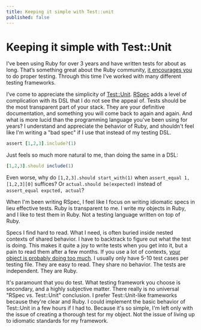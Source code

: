 ```yaml
---
title: Keeping it simple with Test::unit
published: false
---
```


# Keeping it simple with Test::Unit

I’ve been using Ruby for over 3 years and have written tests for about as long.
That’s something great about the Ruby community, [it encourages
you][dhh-why-ruby] to do proper testing. Through this time I’ve worked with many
different testing frameworks.

I’ve come to appreciate the simplicity of [Test::Unit][test-unit].
[RSpec][rspec] adds a level of complication with its DSL that I do not see the
appeal of. Tests should be the most transparent part of your stack. They are
your definitive documentation, and something you will come back to again and
again. And what is more lucid than the programming language you've been using
for years? I understand and appreciate the behavior of Ruby, and shouldn't feel
  like I'm writing a "bad spec" if I use that instead of my testing DSL.

```ruby
assert [1,2,3].include?(1) 
```

Just feels so much more natural to me, than doing the same in a DSL:

```ruby
[1,2,3].should include(1) 
```

Even worse, why do `[1,2,3].should start_with(1)` when `assert_equal 1,
[1,2,3][0]` suffices? Or `actual.should be(expected)` instead of `assert_equal
expcted, actual`?

When I'm been writing RSpec, I feel like I focus on writing idiomatic specs in
lieu effective tests. Ruby is transparent to me. I write my objects in Ruby, and
I like to test them in Ruby. Not a testing language written on top of Ruby.

Specs I find hard to read. What I need, is often buried inside nested contexts
of shared behavior. I have to backtrack to figure out what the test is doing.
This makes it quite a joy to write tests when you get into it, but a pain to
read them after a few months. If you use a lot of contexts, [your object is
probably doing too much][gose]. I usually only have 5-10 test cases per testing
file. They are easy to read. They share no behavior. The tests are independent.
They are Ruby.

It's paramount that you do test. What testing framework you choose is secondary,
and a highly subjective matter. There really is no universal "RSpec vs.
Test::Unit" conclusion. I prefer Test::Unit-like frameworks because they're
clear and Ruby. I could implement the basic behavior of Test::Unit in a few
hours if I had to. Because it's so simple, I'm left only with the issue of
creating a thorough test for my object. Not the issue of living up to idiomatic
standards for my framework.

[rspec]: http://rspec.info
[cucumber]: http://cukes.info
[minitest]: https://github.com/seattlerb/minitest
[test-unit]: https://github.com/test-unit/test-unit
[bacon]: https://github.com/chneukirchen/bacon
[rspec-mocks]: https://github.com/rspec/rspec-mocks
[mocha]: https://github.com/freerange/mocha
[rr]: https://github.com/btakita/rr
[dhh-why-ruby]: http://vimeo.com/17420638
[gose]: http://www.amazon.com/Growing-Object-Oriented-Software-Guided-Tests/dp/0321503627
[dhh-on-testing]: http://www.rubyinside.com/dhh-offended-by-rspec-debate-4610.html
